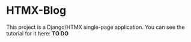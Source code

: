# HTMX-Blog

This project is a Django/HTMX single-page application. You can see the tutorial for it here: **TO DO**